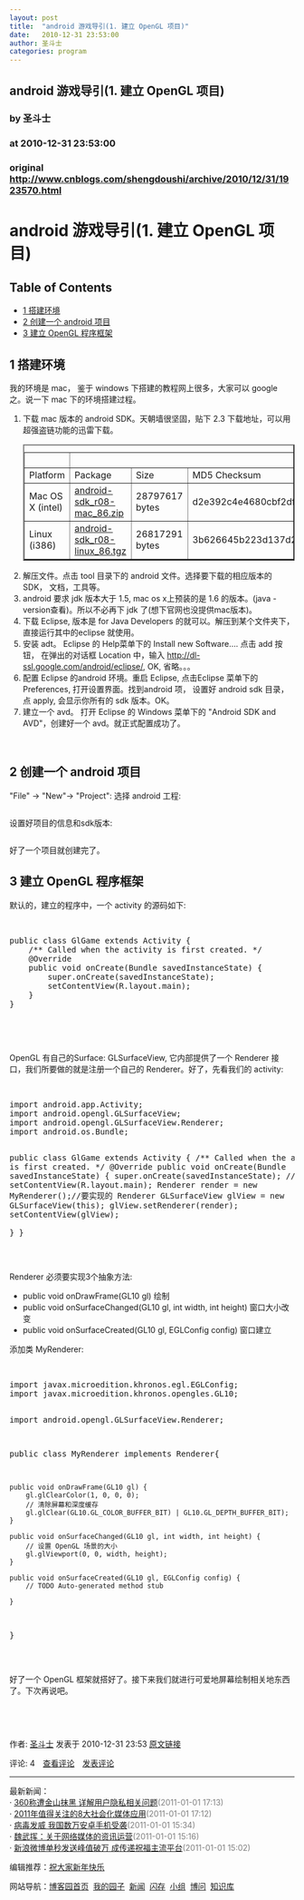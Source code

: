 ```yaml
---
layout: post
title:  "android 游戏导引(1. 建立 OpenGL 项目)"
date:   2010-12-31 23:53:00
author: 圣斗士
categories: program
---
```


## android 游戏导引(1. 建立 OpenGL 项目)
### by 圣斗士
### at 2010-12-31 23:53:00
### original <http://www.cnblogs.com/shengdoushi/archive/2010/12/31/1923570.html>

<p>


<div>
<h1>android 游戏导引(1. 建立 OpenGL 项目)</h1>
<div>
<h2>Table of Contents</h2>
<div> 
<ul>
<li><a href="http://www.cnblogs.com/rss#sec-1">1 搭建环境 </a></li>
<li><a href="http://www.cnblogs.com/rss#sec-2">2 创建一个 android 项目 </a></li>
<li><a href="http://www.cnblogs.com/rss#sec-3">3 建立 OpenGL 程序框架 </a></li>
</ul>
</div>
</div>
<div>
<h2><span>1</span> 搭建环境 </h2>
<div>
<p>我的环境是 mac， 鉴于 windows 下搭建的教程网上很多，大家可以 google 之。说一下 mac 下的环境搭建过程。
</p>
<ol>
<li> 
下载 mac 版本的 android SDK。天朝墙很坚固，贴下 2.3 下载地址，可以用超强盗链功能的迅雷下载。
 
<table border="2" cellspacing="0" cellpadding="6">
<caption><td><br></td></caption> 
<colgroup><col align="left"><col align="left"><col align="left"><col align="left"> 
</colgroup> 
<tbody>
<tr>
<td>Platform</td>
<td>Package</td>
<td>Size</td>
<td>MD5 Checksum</td>
</tr>
<tr>
<td>Mac OS X (intel)</td>
<td><a href="http://dl.google.com/android/android-sdk_r08-mac_86.zip">android-sdk_r08-mac_86.zip</a></td>
<td>28797617 bytes</td>
<td>d2e392c4e4680cbf2dfd6dbf82b662c7</td>
</tr>
<tr>
<td>Linux (i386)</td>
<td><a href="http://dl.google.com/android/android-sdk_r08-linux_86.tgz">android-sdk_r08-linux_86.tgz</a></td>
<td>26817291 bytes</td>
<td>3b626645b223d137d27beefbda0c94bc</td>
</tr>
</tbody>
</table>
</li>
<li> 
解压文件。点击 tool 目录下的 android 文件。选择要下载的相应版本的 SDK， 文档，工具等。
 
</li>
<li> 
android 要求 jdk 版本大于 1.5, mac os x上预装的是 1.6 的版本。(java -version查看)。所以不必再下 jdk 了(想下官网也没提供mac版本)。
 
</li>
<li> 
下载 Eclipse, 版本是 for Java Developers 的就可以。解压到某个文件夹下，直接运行其中的eclipse 就使用。
 
</li>
<li> 
安装 adt。 Eclipse 的  Help菜单下的 Install new Software…. 点击 add 按钮， 在弹出的对话框 Location 中，输入 <a href="http://dl-ssl.google.com/android/eclipse/">http://dl-ssl.google.com/android/eclipse/</a>, OK, 省略。。。
 
</li>
<li> 
配置 Eclipse 的android 环境。重启 Eclipse, 点击Eclipse 菜单下的 Preferences, 打开设置界面。找到android 项， 设置好 android sdk 目录，点 apply, 会显示你所有的 sdk 版本。OK。
 
</li>
<li> 
建立一个 avd。 打开 Eclipse 的 Windows 菜单下的 "Android SDK and AVD"，创建好一个 avd。就正式配置成功了。
 
</li>
</ol>      <img src="http://pic002.cnblogs.com/images/2010/110976/2010123123501311.png" alt=""></div>
</div>
<div>
<h2><span>2</span> 创建一个 android 项目 </h2>
<div>
<p>&quot;File&quot; -&gt; &quot;New&quot;-&gt; &quot;Project&quot;: 选择 android 工程: </p>
<p><img src="http://pic002.cnblogs.com/images/2010/110976/2010123123430614.png" alt=""></p>
<p> 
设置好项目的信息和sdk版本: </p>
<p><img src="http://pic002.cnblogs.com/images/2010/110976/2010123123432527.png" alt=""></p>
<p> 
好了一个项目就创建完了。
</p>
</div>
</div>
<div>
<h2><span>3</span> 建立 OpenGL 程序框架 </h2>
<div>
<p>默认的，建立的程序中，一个 activity 的源码如下:<span style="color:#00ffff"> </span></p>
<p> </p>
<div>
<pre>public class GlGame extends Activity {
    /** Called when the activity is first created. */ 
    @Override
    public void onCreate(Bundle savedInstanceState) {
        super.onCreate(savedInstanceState);
        setContentView(R.layout.main);
    }
}
</pre>
</div>
<span style="color:#00ffff"> </span>
<p> </p>
<p> 
OpenGL 有自己的Surface: GLSurfaceView, 它内部提供了一个 Renderer 接口，我们所要做的就是注册一个自己的 Renderer。好了，先看我们的 activity:</p>
<p> </p>
<div>
<pre>import android.app.Activity;
import android.opengl.GLSurfaceView;
import android.opengl.GLSurfaceView.Renderer;
import android.os.Bundle;
 
public class GlGame extends Activity {
    /** Called when the activity is first created. */ 
    @Override
    public void onCreate(Bundle savedInstanceState) {
        super.onCreate(savedInstanceState);
        // setContentView(R.layout.main);
        Renderer render = new MyRenderer();//要实现的 Renderer
        GLSurfaceView glView = new GLSurfaceView(this);
        glView.setRenderer(render);
        setContentView(glView);        
    }
}
</pre>
</div>
<p> </p>
<p> 
Renderer 必须要实现3个抽象方法:
</p>
<ul>
<li> 
public void onDrawFrame(GL10 gl) 绘制
</li>
<li> 
public void onSurfaceChanged(GL10 gl, int width, int height) 窗口大小改变
</li>
<li> 
public void onSurfaceCreated(GL10 gl, EGLConfig config) 窗口建立
 
</li>
</ul>
<p>添加类 MyRenderer:</p>
<p> </p>
<div>
<pre>import javax.microedition.khronos.egl.EGLConfig;
import javax.microedition.khronos.opengles.GL10;
 
import android.opengl.GLSurfaceView.Renderer;
 
public class MyRenderer implements Renderer{
 
    public void onDrawFrame(GL10 gl) {
        gl.glClearColor(1, 0, 0, 0);
        // 清除屏幕和深度缓存
        gl.glClear(GL10.GL_COLOR_BUFFER_BIT) | GL10.GL_DEPTH_BUFFER_BIT);
    }
 
    public void onSurfaceChanged(GL10 gl, int width, int height) {
        // 设置 OpenGL 场景的大小
        gl.glViewport(0, 0, width, height);     
    }
 
    public void onSurfaceCreated(GL10 gl, EGLConfig config) {
        // TODO Auto-generated method stub
        
    }
 
}
</pre>
</div>
<p> </p>
<p> 
好了一个 OpenGL 框架就搭好了。接下来我们就进行可爱地屏幕绘制相关地东西了。下次再说吧。 </p>
<p> </p>
<p><img src="http://pic002.cnblogs.com/images/2010/110976/2010123123452352.png" alt=""></p>
</div>
</div>
</div><img src="http://www.cnblogs.com/shengdoushi/aggbug/1923570.html?type=1" width="1" height="1" alt=""><p>作者: <a href="http://www.cnblogs.com/shengdoushi/">圣斗士</a> 发表于 2010-12-31 23:53 <a href="http://www.cnblogs.com/shengdoushi/archive/2010/12/31/1923570.html">原文链接</a></p><p>评论: 4　<a href="http://www.cnblogs.com/shengdoushi/archive/2010/12/31/1923570.html#pagedcomment">查看评论</a>　<a href="http://www.cnblogs.com/shengdoushi/archive/2010/12/31/1923570.html#commentform">发表评论</a></p><hr><p>最新新闻：<br>· <a href="http://news.cnblogs.com/n/86988/">360称遭金山抹黑 详解用户隐私相关问题</a><span style="color:gray">(2011-01-01 17:13)</span><br>· <a href="http://news.cnblogs.com/n/86987/">2011年值得关注的8大社会化媒体应用</a><span style="color:gray">(2011-01-01 17:12)</span><br>· <a href="http://news.cnblogs.com/n/86985/">病毒发威 我国数万安卓手机受袭</a><span style="color:gray">(2011-01-01 15:34)</span><br>· <a href="http://news.cnblogs.com/n/86984/">魏武挥：关于网络媒体的资讯运营</a><span style="color:gray">(2011-01-01 15:16)</span><br>· <a href="http://news.cnblogs.com/n/86983/">新浪微博单秒发送峰值破万 成传递祝福主流平台</a><span style="color:gray">(2011-01-01 15:02)</span><br></p><p>编辑推荐：<a href="http://www.cnblogs.com/cmt/archive/2010/12/31/1923530.html">祝大家新年快乐</a><br></p><p>网站导航：<a href="http://www.cnblogs.com">博客园首页</a>  <a href="http://home.cnblogs.com/">我的园子</a>  <a href="http://news.cnblogs.com">新闻</a>  <a href="http://home.cnblogs.com/ing/">闪存</a>  <a href="http://home.cnblogs.com/group/">小组</a>  <a href="http://space.cnblogs.com/q/">博问</a>  <a href="http://kb.cnblogs.com">知识库</a></p></p>